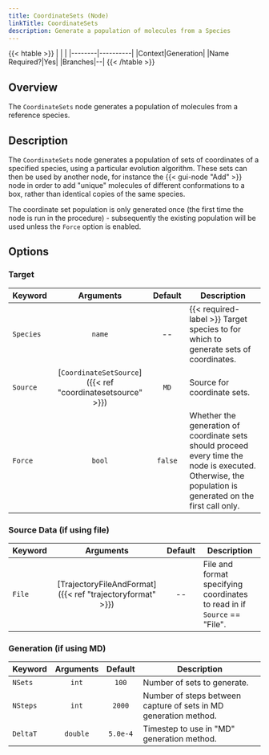 ```yaml
---
title: CoordinateSets (Node)
linkTitle: CoordinateSets
description: Generate a population of molecules from a Species
---
```


{{< htable >}}
| | |
|--------|----------|
|Context|Generation|
|Name Required?|Yes|
|Branches|--|
{{< /htable >}}

## Overview

The `CoordinateSets` node generates a population of molecules from a reference species.

## Description

The `CoordinateSets` node generates a population of sets of coordinates of a specified species, using a particular evolution algorithm.  These sets can then be used by another node, for instance the {{< gui-node "Add" >}} node in order to add "unique" molecules of different conformations to a box, rather than identical copies of the same species.

The coordinate set population is only generated once (the first time the node is run in the procedure) - subsequently the existing population will be used unless the `Force` option is enabled.

## Options

### Target

|Keyword|Arguments|Default|Description|
|:------|:--:|:-----:|-----------|
|`Species`|`name`|--|{{< required-label >}} Target species to for which to generate sets of coordinates.|
|`Source`|[`CoordinateSetSource`]({{< ref "coordinatesetsource" >}})|`MD`|Source for coordinate sets.|
|`Force`|`bool`|`false`|Whether the generation of coordinate sets should proceed every time the node is executed. Otherwise, the population is generated on the first call only.|

### Source Data (if using file)

|Keyword|Arguments|Default|Description|
|:------|:--:|:-----:|-----------|
|`File`|[TrajectoryFileAndFormat]({{< ref "trajectoryformat" >}})|--|File and format specifying coordinates to read in if `Source` == "File".|

### Generation (if using MD)

|Keyword|Arguments|Default|Description|
|:------|:--:|:-----:|-----------|
|`NSets`|`int`|`100`|Number of sets to generate.|
|`NSteps`|`int`|`2000`|Number of steps between capture of sets in MD generation method.|
|`DeltaT`|`double`|`5.0e-4`|Timestep to use in "MD" generation method.|
